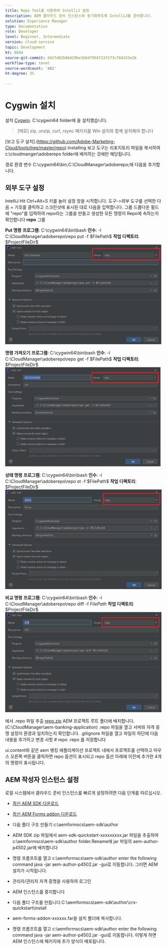 ```yaml
---
title: Repo Tool을 사용하여 IntelliJ 설정
description: AEM 클라우드 준비 인스턴스와 동기화하도록 IntelliJ를 준비합니다.
solution: Experience Manager
type: Documentation
role: Developer
level: Beginner, Intermediate
version: cloud-service
topic: Development
kt: 8844
source-git-commit: d42fd02b06429be1b847958f23f273cf842d3e1b
workflow-type: tm+mt
source-wordcount: '481'
ht-degree: 3%

---
```


# Cygwin 설치

설치 [Cygwin](https://www.cygwin.com/). C:\cygwin64 folder에 을 설치했습니다.
>[메모]
> zip, unzip, curl, rsync 패키지를 Win 설치와 함께 설치해야 합니다

[보고 도구 설치].(https://github.com/Adobe-Marketing-Cloud/tools/tree/master/repo).Installing 보고 도구는 리포지토리 파일을 복사하여 c:\cloudmanger\adoberepo folder에 배치하는 것에만 해당됩니다.

경로 환경 변수 C:\cygwin64\bin;C:\CloudManager\adoberepo;에 다음을 추가합니다.

## 외부 도구 설정

IntelliJ Hit Ctrl+Alt+S 키를 눌러 설정 창을 시작합니다. 도구->외부 도구를 선택한 다음 + 기호를 클릭하고 스크린샷에 표시된 대로 다음을 입력합니다. 그룹 드롭다운 필드에 &quot;repo&quot;를 입력하여 repo라는 그룹을 만들고 생성한 모든 명령이 Repo에 속하는지 확인합니다 **repo** 그룹

**Put 명령**
**프로그램**: C:\cygwin64\bin\bash
**인수**: -l C:\CloudManager\adoberepo\repo put -f \$FilePath\$
**작업 디렉토리**: \$ProjectFileDir\$
![put-command](assets/put-command.png)

**명령 가져오기**
**프로그램**: C:\cygwin64\bin\bash
**인수**: -l C:\CloudManager\adoberepo\repo get -f \$FilePath\$
**작업 디렉토리**: \$ProjectFileDir\$
![get-command](assets/get-command.png)

**상태 명령**
**프로그램**: C:\cygwin64\bin\bash
**인수**: -l C:\CloudManager\adoberepo\repo st -f \$FilePath\$
**작업 디렉토리**: \$ProjectFileDir\$
![status-command](assets/status-command.png)

**비교 명령**
**프로그램**: C:\cygwin64\bin\bash
**인수**: -l C:\CloudManager\adoberepo\repo diff -f $FilePath$
**작업 디렉토리**: \$ProjectFileDir\$
![diff-command](assets/diff-command.png)

에서 .repo 파일 추출 [repo.zip](assets/repo.zip) AEM 프로젝트 루트 폴더에 배치합니다. (C:\CloudManager\aem-banking-application) .repo 파일을 열고 서버와 자격 증명 설정이 환경과 일치하는지 확인합니다.
.gitignore 파일을 열고 파일의 하단에 다음 내용을 추가하고 변경 사항 \# repo .repo 를 저장합니다

ui.content와 같은 aem 뱅킹 애플리케이션 프로젝트 내에서 프로젝트를 선택하고 마우스 오른쪽 버튼을 클릭하면 repo 옵션이 표시되고 repo 옵션 아래에 이전에 추가한 4개의 명령이 표시됩니다.

## AEM 작성자 인스턴스 설정

로컬 시스템에서 클라우드 준비 인스턴스를 빠르게 설정하려면 다음 단계를 따르십시오.
* [최신 AEM SDK 다운로드](https://experience.adobe.com/#/downloads/content/software-distribution/en/aemcloud.html)

* [최신 AEM Forms addon 다운로드](https://experience.adobe.com/#/downloads/content/software-distribution/en/aemcloud.html)

* 다음 폴더 구조 만들기 c:\aemformscs\aem-sdk\author

* AEM SDK zip 파일에서 aem-sdk-quickstart-xxxxxxxxx.jar 파일을 추출하여 c:\aemformscs\aem-sdk\author folder.Rename에 jar 파일의 aem-author-p4502.jar에 배치합니다

* 명령 프롬프트를 열고 c:\aemformscs\aem-sdk\author enter the following command java -jar aem-author-p4502.jar -gui로 이동합니다. 그러면 AEM 설치가 시작됩니다.
* 관리자/관리자 자격 증명을 사용하여 로그인
* AEM 인스턴스를 중지합니다
* 다음 폴더 구조를 만듭니다.C:\aemformscs\aem-sdk\author\crx-quickstart\install
* aem-forms-addon-xxxxxx.far을 설치 폴더에 복사합니다.
* 명령 프롬프트를 열고 c:\aemformscs\aem-sdk\author enter the following command java -jar aem-author-p4502.jar -gui로 이동합니다. 이렇게 하면 AEM 인스턴스에 패키지에 추가 양식이 배포됩니다.



















